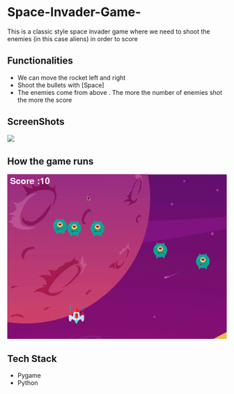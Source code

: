 # Space-Invader-Game-

 This is a classic style space invader game where we need to shoot the enemies (in this case aliens) in order to score
 
## Functionalities
  
  * We can move the rocket left and right 
  * Shoot the bullets with [Space]
  * The enemies come from above . The more the number of enemies shot the more the score 

## ScreenShots

![](img1.png=400x400)

## How the game runs

![](gif.gif)

## Tech Stack

* Pygame
* Python
